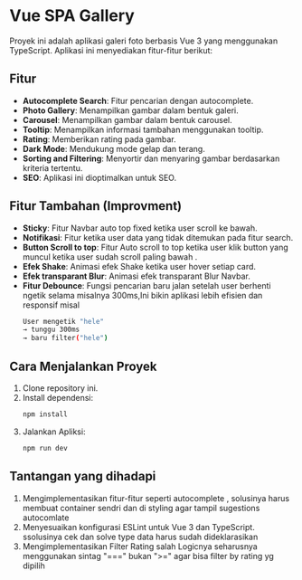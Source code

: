 # Vue SPA Gallery

Proyek ini adalah aplikasi galeri foto berbasis Vue 3 yang menggunakan TypeScript. Aplikasi ini menyediakan fitur-fitur berikut:

## Fitur

- **Autocomplete Search**: Fitur pencarian dengan autocomplete.
- **Photo Gallery**: Menampilkan gambar dalam bentuk galeri.
- **Carousel**: Menampilkan gambar dalam bentuk carousel.
- **Tooltip**: Menampilkan informasi tambahan menggunakan tooltip.
- **Rating**: Memberikan rating pada gambar.
- **Dark Mode**: Mendukung mode gelap dan terang.
- **Sorting and Filtering**: Menyortir dan menyaring gambar berdasarkan kriteria tertentu.
- **SEO**: Aplikasi ini dioptimalkan untuk SEO.

## Fitur Tambahan (Improvment)

- **Sticky**: Fitur Navbar auto top fixed ketika user scroll ke bawah.
- **Notifikasi**: Fitur ketika user data yang tidak ditemukan pada fitur search.
- **Button Scroll to top**: Fitur Auto scroll to top ketika user klik button yang muncul ketika user sudah scroll paling bawah .
- **Efek Shake**: Animasi efek Shake ketika user hover setiap card.
- **Efek transparant Blur**: Animasi efek transparant Blur Navbar.
- **Fitur Debounce**: Fungsi pencarian baru jalan setelah user berhenti ngetik selama misalnya 300ms,Ini bikin aplikasi lebih efisien dan responsif misal
  ```bash
  User mengetik "hele"
  → tunggu 300ms
  → baru filter("hele")
  ```

## Cara Menjalankan Proyek

1. Clone repository ini.
2. Install dependensi:
   ```bash
   npm install
   ```
3. Jalankan Apliksi:
   ```bash
   npm run dev
   ```

## Tantangan yang dihadapi

1. Mengimplementasikan fitur-fitur seperti autocomplete , solusinya harus membuat container sendri dan di styling agar tampil sugestions autocomlate
2. Menyesuaikan konfigurasi ESLint untuk Vue 3 dan TypeScript. ssolusinya cek dan solve type data harus sudah dideklarasikan
3. Mengimplementasikan Filter Rating salah Logicnya seharusnya menggunakan sintag "===" bukan ">=" agar bisa filter by rating yg dipilih
